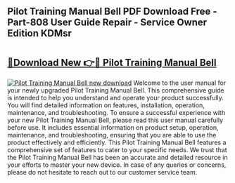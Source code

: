 ## Pilot Training Manual Bell PDF Download Free - Part-808 User Guide Repair - Service Owner Edition KDMsr

# <h2><a href="http://bc58046.oget.top/?id=Pilot+Training+Manual+Bell">🔗Download New 👉🔴 Pilot Training Manual Bell</a></h2>

[![Pilot Training Manual Bell new download](https://i.imgur.com/5g1atiW.png)](http://bc58046.oget.top/?id=Pilot+Training+Manual+Bell)
Welcome to the user manual for your newly upgraded Pilot Training Manual Bell. This comprehensive guide is intended to help you understand and operate your product successfully. You will find detailed information on features, installation, operation, maintenance, and troubleshooting. To ensure a successful experience with your new Pilot Training Manual Bell, please read this user manual carefully before use. It includes essential information on product setup, operation, maintenance, and troubleshooting, ensuring that you are able to use the product effectively and efficiently. This Pilot Training Manual Bell features a comprehensive set of features to cater to your specific needs. We trust that the Pilot Training Manual Bell has been an accurate and detailed resource in your efforts to master your new device. In case of any queries or concerns, please do not hesitate to reach out to our customer service team.
